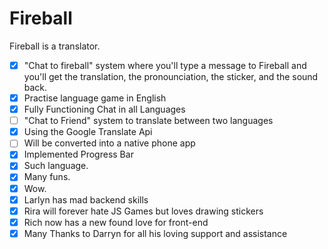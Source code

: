 # Fireball

Fireball is a translator.

+ [x] "Chat to fireball" system where you'll type a message to Fireball and you'll get the translation, the pronounciation, the sticker, and the sound back.
+ [x] Practise language game in English
+ [x] Fully Functioning Chat in all Languages
+ [ ] "Chat to Friend" system to translate between two languages
+ [x] Using the Google Translate Api
+ [ ] Will be converted into a native phone app
+ [x] Implemented Progress Bar
+ [x] Such language.
+ [x] Many funs.
+ [x] Wow.
+ [x] Larlyn has mad backend skills
+ [x] Rira will forever hate JS Games but loves drawing stickers
+ [x] Rich now has a new found love for front-end
+ [x] Many Thanks to Darryn for all his loving support and assistance